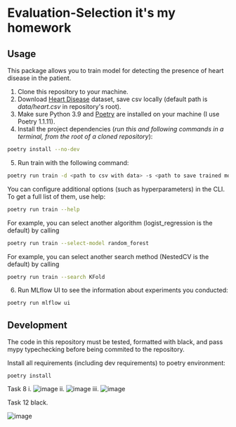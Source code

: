 # Evaluation-Selection it's my homework
## Usage
This package allows you to train model for detecting the presence of heart disease in the patient.
1. Clone this repository to your machine.
2. Download [Heart Disease](https://www.kaggle.com/datasets/johnsmith88/heart-disease-dataset) dataset, save csv locally (default path is *data/heart.csv* in repository's root).
3. Make sure Python 3.9 and [Poetry](https://python-poetry.org/docs/) are installed on your machine (I use Poetry 1.1.11).
4. Install the project dependencies (*run this and following commands in a terminal, from the root of a cloned repository*):
```sh
poetry install --no-dev
```
5. Run train with the following command:
```sh
poetry run train -d <path to csv with data> -s <path to save trained model>
```
You can configure additional options (such as hyperparameters) in the CLI. To get a full list of them, use help:
```sh
poetry run train --help
```
For example, you can select another algorithm (logist_regression is the default) by calling
```sh
poetry run train --select-model random_forest
```
For example, you can select another search method (NestedCV is the default) by calling
```sh
poetry run train --search KFold
```
6. Run MLflow UI to see the information about experiments you conducted:
```sh
poetry run mlflow ui
```

## Development

The code in this repository must be tested, formatted with black, and pass mypy typechecking before being commited to the repository.

Install all requirements (including dev requirements) to poetry environment:
```
poetry install
```

Task 8
i.
![image](https://user-images.githubusercontent.com/20214519/167739977-adcb2a9d-d227-4231-8804-a732fd655166.png)
ii.
![image](https://user-images.githubusercontent.com/20214519/167740444-4d0c5129-f430-497f-a209-a0039eea3456.png)
iii.
![image](https://user-images.githubusercontent.com/20214519/167740764-5677aef4-08d0-4b56-a51f-06844353e19c.png)

Task 12
black.

![image](https://user-images.githubusercontent.com/20214519/167741338-394bc7d5-7b0d-48c6-83c5-92df6b44af0a.png)


